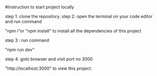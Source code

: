 #Instruction to start project locally

step 1: clone the repository.
step 2: open the terminal on your code editor and run command

"npm i"or "npm install" to install all the dependencies of this project

step 3 : run command

"npm run dev"

step 4: goto browser and visit port no 3000

"http://localhost:3000" to view this project.
